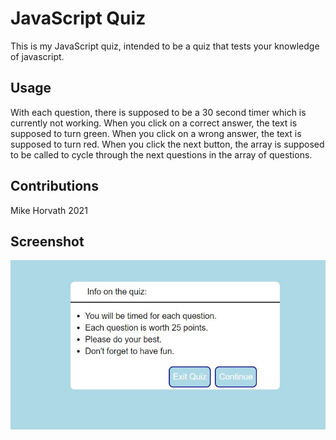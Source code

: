 # JavaScript Quiz

This is my JavaScript quiz, intended to be a quiz that tests your knowledge of javascript. 

## Usage

With each question, there is supposed to be a 30 second timer which is currently not working. When you click on a correct answer, the text is supposed to turn green. When you click on a wrong answer, the text is supposed to turn red. When you click the next button, the array is supposed to be called to cycle through the next questions in the array of questions. 

## Contributions

Mike Horvath 2021

## Screenshot

![Screenshot](Capture.JPG)